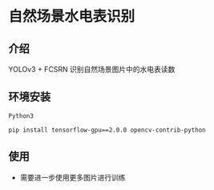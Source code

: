 # 自然场景水电表识别

## 介绍

YOLOv3 + FCSRN 识别自然场景图片中的水电表读数



## 环境安装

`Python3`

`pip install tensorflow-gpu==2.0.0 opencv-contrib-python`



## 使用

* 需要进一步使用更多图片进行训练

  

   